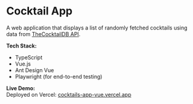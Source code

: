 # Cocktail App

A web application that displays a list of randomly fetched cocktails using data from [TheCocktailDB API](https://www.thecocktaildb.com/api.php).

**Tech Stack:**  
- TypeScript  
- Vue.js  
- Ant Design Vue  
- Playwright (for end-to-end testing)

**Live Demo:**  
Deployed on Vercel: [cocktails-app-vue.vercel.app](https://cocktails-app-vue.vercel.app)
